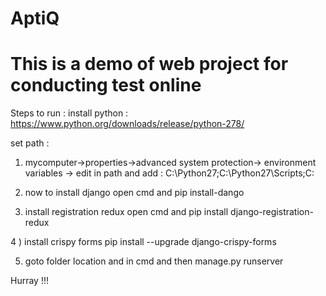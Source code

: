 # AptiQ
# This is a demo of web project for conducting test online 

Steps to run : 
install python : 
https://www.python.org/downloads/release/python-278/

set path : 
1) mycomputer->properties->advanced system protection-> environment variables -> edit in path
and add : C:\Python27;C:\Python27\Scripts;C: 

2) now to install django
  open cmd and 
  pip install-dango

3) install registration redux
     open cmd and 
pip install django-registration-redux

4  ) install crispy forms
pip install --upgrade django-crispy-forms

5) goto folder location
 and in cmd and then
manage.py runserver

Hurray !!!
